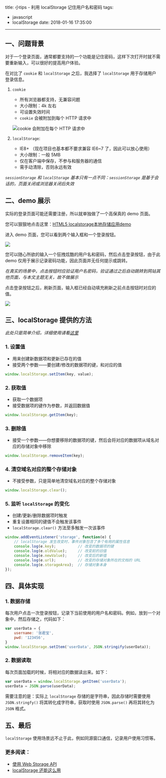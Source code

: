 title: 小tips - 利用 localStorage 记住用户名和密码
tags:
  - javascript
  - localStorage
date: 2018-01-16 17:35:00
---
## 一、问题背景
对于一个登录页面，通常都要支持的一个功能是记住密码，这样下次打开时就不需要重新输入，可以很好的提高用户体验。

在对比了 `cookie` 和 `localStorage` 之后，我选择了 `localStorage` 用于存储用户登录信息。

<!-- more -->

1. `cookie`
    + 所有浏览器都支持，无兼容问题
    + 大小限制：4k 左右
    + 可设置失效时间
    + `cookie` 会被附加到每个 HTTP 请求中

	![cookie 会附加在每个 HTTP 请求中](http://p2btijoky.bkt.clouddn.com/18-1-16/99013211.jpg)

1. `localStorage`:
    + IE8+ （现在项目也基本都不要求兼容 IE6~7 了，因此可以放心使用）
    + 大小限制：一般 5MB
    + 仅在客户端中保存，不参与和服务器的通信
    + 需手动清除，否则永远有效

*`sessionStorage` 和 `localStorage` 基本只有一点不同：`sessionStorage` 是基于会话的，页面关闭或浏览器关闭后失效*

## 二、demo 展示
实际的登录页面可能还需要注册，所以就单独做了一个高保真的 demo 页面。

您可以狠狠地点击这里：[HTML5 localstorage本地存储应用demo](https://wencaizhang.github.io/study/pages/remember-pwd-by-localStorage.html)

进入 demo 页面，您可以看到两个输入框和一个登录按钮。

![](http://p2btijoky.bkt.clouddn.com/18-1-16/94959878.jpg)

您可以随心所欲的输入一个狂拽炫酷的用户名和密码，然后点击登录按钮，由于此 demo 仅用于展示记录密码功能，因此页面并无任何提示或跳转。

*在真实的场景中，点击按钮时应验证用户名密码，验证通过之后自动跳转到网站其他页面，与本文主题无关，故不做展示*

点击登录按钮之后，刷新页面，输入框已经自动填充刷新之前点击按钮时对应的值。

![](http://p2btijoky.bkt.clouddn.com/18-1-16/11381239.jpg)

## 三、localStorage 提供的方法
*此处只是简单介绍，详细使用请看[这里](https://developer.mozilla.org/zh-CN/docs/Web/API/Web_Storage_API/Using_the_Web_Storage_API)*
### 1. 设置值
+ 用来创建新数据项和更新已存在的值
+ 接受两个参数——要创建/修改的数据项的键，和对应的值
```js
window.localStorage.setItem(key, value);
```
### 2. 获取值
+ 获取一个数据项
+ 接受数据项的键作为参数，并返回数据值
```js
window.localStorage.getItem(key);
```
### 3. 删除值
+ 接受一个参数——你想要移除的数据项的键，然后会将对应的数据项从域名对应的存储对象中移除
```js
window.localStorage.removeItem(key);
```
### 4. 清空域名对应的整个存储对象
+ 不接受参数，只是简单地清空域名对应的整个存储对象
```js
window.localStorage.clear();
```
### 5. 监听 `localStorage` 的变化
+ 创建/更新/删除数据项时触发
+ 重复设置相同的键值不会触发该事件
+ `localStorage.clear()` 方法至多触发一次该事件
```js
window.addEventListener('storage', function(e) {
    // localStorage 发生改变时，事件对象包含了多个有用的属性信息
    console.log(e.key);          // 改变的数据项的键
    console.log(e.oldValue);     // 改变前的旧值
    console.log(e.newValue);     // 改变后的新值
    console.log(e.url);          // 改变的存储对象所在的文档的 URL
    console.log(e.storageArea);  // 存储对象本身
});
```

## 四、具体实现
### 1. 数据存储
每次用户点击一次登录按钮，记录下当前使用的用户名和密码。例如，放到一个对象中，然后存储之，代码如下：
```js
var userData = {
    username: '张君宝',
    pwd: '123456',
}
window.localStorage.setItem('userData', JSON.stringify(userData));
```

### 2. 数据读取
每次页面加载的时候，将相对应的数据读出来。如下：
```js
var userData = window.localStorage.getItem('userData');
userData = JSON.parse(userData);
```

需要注意的是：实际上 `localStorage` 存储的是字符串，因此存储时需要使用 `JSON.stringfy()` 将其转化成字符串，获取时使用 `JSON.parse()` 再将其转化为 `JSON` 格式。

## 五、最后
`localStorage` 使用场景远不止于此，例如同源窗口通信，记录用户使用习惯等。

### 更多阅读：
+ [使用 Web Storage API](https://developer.mozilla.org/zh-CN/docs/Web/API/Web_Storage_API/Using_the_Web_Storage_API)
+ [localStorage 还能这么用](https://iammapping.com/the-other-ways-to-use-localstorage/)